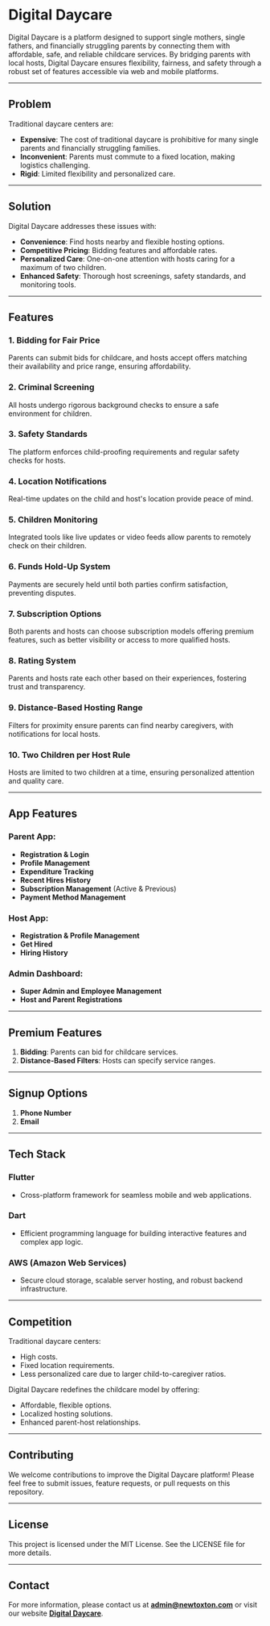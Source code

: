 # Digital Daycare

Digital Daycare is a platform designed to support single mothers, single fathers, and financially struggling parents by connecting them with affordable, safe, and reliable childcare services. By bridging parents with local hosts, Digital Daycare ensures flexibility, fairness, and safety through a robust set of features accessible via web and mobile platforms.

---

## Problem
Traditional daycare centers are:
- **Expensive**: The cost of traditional daycare is prohibitive for many single parents and financially struggling families.
- **Inconvenient**: Parents must commute to a fixed location, making logistics challenging.
- **Rigid**: Limited flexibility and personalized care.

---

## Solution
Digital Daycare addresses these issues with:
- **Convenience**: Find hosts nearby and flexible hosting options.
- **Competitive Pricing**: Bidding features and affordable rates.
- **Personalized Care**: One-on-one attention with hosts caring for a maximum of two children.
- **Enhanced Safety**: Thorough host screenings, safety standards, and monitoring tools.

---

## Features
### 1. **Bidding for Fair Price**
Parents can submit bids for childcare, and hosts accept offers matching their availability and price range, ensuring affordability.

### 2. **Criminal Screening**
All hosts undergo rigorous background checks to ensure a safe environment for children.

### 3. **Safety Standards**
The platform enforces child-proofing requirements and regular safety checks for hosts.

### 4. **Location Notifications**
Real-time updates on the child and host's location provide peace of mind.

### 5. **Children Monitoring**
Integrated tools like live updates or video feeds allow parents to remotely check on their children.

### 6. **Funds Hold-Up System**
Payments are securely held until both parties confirm satisfaction, preventing disputes.

### 7. **Subscription Options**
Both parents and hosts can choose subscription models offering premium features, such as better visibility or access to more qualified hosts.

### 8. **Rating System**
Parents and hosts rate each other based on their experiences, fostering trust and transparency.

### 9. **Distance-Based Hosting Range**
Filters for proximity ensure parents can find nearby caregivers, with notifications for local hosts.

### 10. **Two Children per Host Rule**
Hosts are limited to two children at a time, ensuring personalized attention and quality care.

---

## App Features
### Parent App:
- **Registration & Login**
- **Profile Management**
- **Expenditure Tracking**
- **Recent Hires History**
- **Subscription Management** (Active & Previous)
- **Payment Method Management**

### Host App:
- **Registration & Profile Management**
- **Get Hired**
- **Hiring History**

### Admin Dashboard:
- **Super Admin and Employee Management**
- **Host and Parent Registrations**

---

## Premium Features
1. **Bidding**: Parents can bid for childcare services.
2. **Distance-Based Filters**: Hosts can specify service ranges.

---

## Signup Options
1. **Phone Number**
2. **Email**

---

## Tech Stack
### **Flutter**
- Cross-platform framework for seamless mobile and web applications.

### **Dart**
- Efficient programming language for building interactive features and complex app logic.

### **AWS (Amazon Web Services)**
- Secure cloud storage, scalable server hosting, and robust backend infrastructure.

---

## Competition
Traditional daycare centers:
- High costs.
- Fixed location requirements.
- Less personalized care due to larger child-to-caregiver ratios.

Digital Daycare redefines the childcare model by offering:
- Affordable, flexible options.
- Localized hosting solutions.
- Enhanced parent-host relationships.

---

## Contributing
We welcome contributions to improve the Digital Daycare platform! Please feel free to submit issues, feature requests, or pull requests on this repository.

---

## License
This project is licensed under the MIT License. See the LICENSE file for more details.

---

## Contact
For more information, please contact us at **[admin@newtoxton.com](mailto:admin@newtoxton.com)** or visit our website **[Digital Daycare](#)**.

